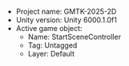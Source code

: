 <!-- UNITY CODE ASSIST INSTRUCTIONS START -->
- Project name: GMTK-2025-2D
- Unity version: Unity 6000.1.0f1
- Active game object:
  - Name: StartSceneController
  - Tag: Untagged
  - Layer: Default
<!-- UNITY CODE ASSIST INSTRUCTIONS END -->